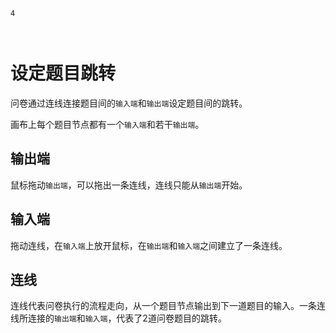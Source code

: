 ```index
4
```
```tag

```
```summary

```
# 设定题目跳转

问卷通过连线连接题目间的`输入端`和`输出端`设定题目间的跳转。

画布上每个题目节点都有一个`输入端`和若干`输出端`。

## 输出端
鼠标拖动`输出端`，可以拖出一条连线，连线只能从`输出端`开始。

## 输入端
拖动连线，在`输入端`上放开鼠标，在`输出端`和`输入端`之间建立了一条连线。

## 连线
连线代表问卷执行的流程走向，从一个题目节点输出到下一道题目的输入。一条连线所连接的`输出端`和`输入端`，代表了2道问卷题目的跳转。

